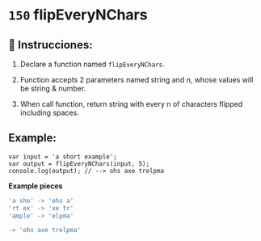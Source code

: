 # `150` flipEveryNChars

## 📝 Instrucciones:

1. Declare a function named `flipEveryNChars`.

2. Function accepts 2 parameters named string and n, whose values will be string & number.

3. When call function, return string with every n of characters flipped including spaces.

## Example:

```Js
var input = 'a short example'; 
var output = flipEveryNChars(input, 5);
console.log(output); // --> ohs axe trelpma
```

**Example pieces**

```js
'a sho' -> 'ohs a'
'rt ex' -> 'xe tr'
'ample' -> 'elpma'

-> 'ohs axe trelpma'
```